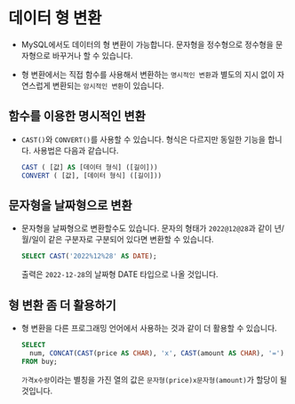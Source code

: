 # 데이터 형 변환

- MySQL에서도 데이터의 형 변환이 가능합니다. 문자형을 정수형으로 정수형을 문자형으로 바꾸거나 할 수 있습니다.

- 형 변환에서는 직접 함수를 사용해서 변환하는 `명시적인 변환`과 별도의 지시 없이 자연스럽게 변환되는 `암시적인 변환`이 있습니다.

## 함수를 이용한 명시적인 변환

- `CAST()`와 `CONVERT()`를 사용할 수 있습니다. 형식은 다르지만 동일한 기능을 합니다. 사용법은 다음과 같습니다.
  ```SQL
  CAST ( [값] AS [데이터 형식] ([길이]))
  CONVERT ( [값], [데이터 형식] ([길이]))
  ```

## 문자형을 날짜형으로 변환

- 문자형을 날짜형으로 변환할수도 있습니다. 문자의 형태가 `2022@12@28`과 같이 년/월/일이 같은 구분자로 구분되어 있다면 변환할 수 있습니다.
  ```SQL
  SELECT CAST('2022%12%28' AS DATE);
  ```
  출력은 `2022-12-28`의 날짜형 DATE 타입으로 나올 것입니다.

## 형 변환 좀 더 활용하기

- 형 변환을 다른 프로그래밍 언어에서 사용하는 것과 같이 더 활용할 수 있습니다.
  ```SQL
  SELECT
    num, CONCAT(CAST(price AS CHAR), 'x', CAST(amount AS CHAR), '=') '가격x수량', price*amount '구매액'
  FROM buy;
  ```
  `가격x수량`이라는 별칭을 가진 열의 값은 `문자형(price)x문자형(amount)`가 할당이 될 것입니다.
